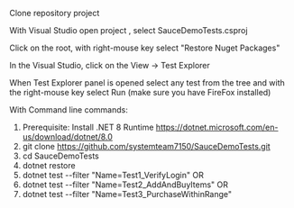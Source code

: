 Clone repository project

With Visual Studio open project , select SauceDemoTests.csproj

Click on the root, with right-mouse key select "Restore Nuget Packages"

In the Visual Studio, click on the View -> Test Explorer

When Test Explorer panel is opened select any test from the tree and with the right-mouse key select Run (make sure you have FireFox installed)


With Command line commands:
1. Prerequisite: Install .NET 8 Runtime https://dotnet.microsoft.com/en-us/download/dotnet/8.0
1. git clone https://github.com/systemteam7150/SauceDemoTests.git
2. cd SauceDemoTests
3. dotnet restore
4. dotnet test --filter "Name=Test1_VerifyLogin" OR
5. dotnet test --filter "Name=Test2_AddAndBuyItems" OR
6. dotnet test --filter "Name=Test3_PurchaseWithinRange"

